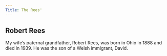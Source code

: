 ```yaml
---
Title: The Rees'
---
```


## Robert Rees

My wife’s paternal grandfather, Robert Rees, was born in Ohio in 1888 and died in 1939. He was the son of a Welsh immigrant, David.